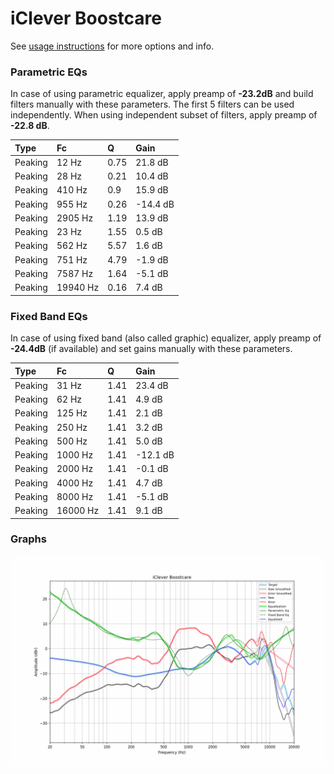 # iClever Boostcare
See [usage instructions](https://github.com/jaakkopasanen/AutoEq#usage) for more options and info.

### Parametric EQs
In case of using parametric equalizer, apply preamp of **-23.2dB** and build filters manually
with these parameters. The first 5 filters can be used independently.
When using independent subset of filters, apply preamp of **-22.8 dB**.

| Type    | Fc       |    Q | Gain     |
|:--------|:---------|:-----|:---------|
| Peaking | 12 Hz    | 0.75 | 21.8 dB  |
| Peaking | 28 Hz    | 0.21 | 10.4 dB  |
| Peaking | 410 Hz   | 0.9  | 15.9 dB  |
| Peaking | 955 Hz   | 0.26 | -14.4 dB |
| Peaking | 2905 Hz  | 1.19 | 13.9 dB  |
| Peaking | 23 Hz    | 1.55 | 0.5 dB   |
| Peaking | 562 Hz   | 5.57 | 1.6 dB   |
| Peaking | 751 Hz   | 4.79 | -1.9 dB  |
| Peaking | 7587 Hz  | 1.64 | -5.1 dB  |
| Peaking | 19940 Hz | 0.16 | 7.4 dB   |

### Fixed Band EQs
In case of using fixed band (also called graphic) equalizer, apply preamp of **-24.4dB**
(if available) and set gains manually with these parameters.

| Type    | Fc       |    Q | Gain     |
|:--------|:---------|:-----|:---------|
| Peaking | 31 Hz    | 1.41 | 23.4 dB  |
| Peaking | 62 Hz    | 1.41 | 4.9 dB   |
| Peaking | 125 Hz   | 1.41 | 2.1 dB   |
| Peaking | 250 Hz   | 1.41 | 3.2 dB   |
| Peaking | 500 Hz   | 1.41 | 5.0 dB   |
| Peaking | 1000 Hz  | 1.41 | -12.1 dB |
| Peaking | 2000 Hz  | 1.41 | -0.1 dB  |
| Peaking | 4000 Hz  | 1.41 | 4.7 dB   |
| Peaking | 8000 Hz  | 1.41 | -5.1 dB  |
| Peaking | 16000 Hz | 1.41 | 9.1 dB   |

### Graphs
![](./iClever%20Boostcare.png)
